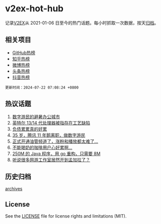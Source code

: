 # v2ex-hot-hub

 记录[V2EX](https://www.v2ex.com/)从 2021-01-06 日至今的热门话题。每小时抓取一次数据，按天[归档](archives)。
 
 ## 相关项目

- [GitHub热榜](https://github.com/lonnyzhang423/github-hot-hub)
- [知乎热榜](https://github.com/lonnyzhang423/zhihu-hot-hub)
- [微博热榜](https://github.com/lonnyzhang423/weibo-hot-hub)
- [头条热榜](https://github.com/lonnyzhang423/toutiao-hot-hub)
- [抖音热榜](https://github.com/lonnyzhang423/douyin-hot-hub)


 `更新时间：2024-07-22 07:08:24 +0800`

## 热议话题

1. [数字游民的避暑办公城市](https://www.v2ex.com/t/1058913)
1. [英特尔 13/14 代处理器被指存在工艺缺陷](https://www.v2ex.com/t/1058880)
1. [负债累累真的好累](https://www.v2ex.com/t/1058942)
1. [35 岁，腾讯 11 年鹅离职，做数字游民](https://www.v2ex.com/t/1058912)
1. [正式开通油管频道了，涨粉和播放都太难了...](https://www.v2ex.com/t/1058884)
1. [不能喝奶的咖啡用户心好累啊...](https://www.v2ex.com/t/1058918)
1. [250M 的 Java 程序，用 go 重构，只需要 8M](https://www.v2ex.com/t/1058986)
1. [听说很多网游工作室居然开到孟加拉了？](https://www.v2ex.com/t/1058876)

## 历史归档

[archives](archives)

## License

See the [LICENSE](LICENSE) file for license rights and limitations (MIT).
